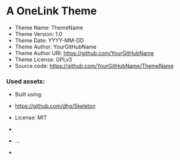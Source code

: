 # A OneLink Theme
                                                                                                                                                                         
*	Theme Name: ThemeName
*	Theme Version: 1.0
*	Theme Date: YYYY-MM-DD
*	Theme Author: YourGitHubName
*	Theme Author URI: https://github.com/YourGitHubName
*	Theme License: GPLv3
*	Source code: https://github.com/YourGitHubName/ThemeName


### Used assets:
* Built using:
* https://github.com/dhg/Skeleton
* License: MIT

*
* ...
*
